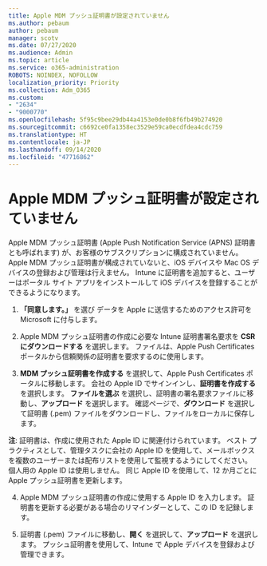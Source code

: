 ```yaml
---
title: Apple MDM プッシュ証明書が設定されていません
ms.author: pebaum
author: pebaum
manager: scotv
ms.date: 07/27/2020
ms.audience: Admin
ms.topic: article
ms.service: o365-administration
ROBOTS: NOINDEX, NOFOLLOW
localization_priority: Priority
ms.collection: Adm_O365
ms.custom:
- "2634"
- "9000770"
ms.openlocfilehash: 5f95c9bee29db44a4153e0de0b8f6fb49b274920
ms.sourcegitcommit: c6692ce0fa1358ec3529e59ca0ecdfdea4cdc759
ms.translationtype: HT
ms.contentlocale: ja-JP
ms.lasthandoff: 09/14/2020
ms.locfileid: "47716862"
---
```

# <a name="apple-mdm-push-certificate-has-not-been-set-up"></a>Apple MDM プッシュ証明書が設定されていません

Apple MDM プッシュ証明書 (Apple Push Notification Service (APNS) 証明書とも呼ばれます) が、お客様のサブスクリプションに構成されていません。 Apple MDM プッシュ証明書が構成されていないと、iOS デバイスや Mac OS デバイスの登録および管理は行えません。 Intune に証明書を追加すると、ユーザーはポータル サイト アプリをインストールして iOS デバイスを登録することができるようになります。

1. **「同意します。」** を選び データを Apple に送信するためのアクセス許可を Microsoft に付与します。

2. Apple MDM プッシュ証明書の作成に必要な Intune 証明書署名要求を **CSR にダウンロードする** を選択します。 ファイルは、Apple Push Certificates ポータルから信頼関係の証明書を要求するのに使用します。

3. **MDM プッシュ証明書を作成する** を選択して、Apple Push Certificates ポータルに移動します。 会社の Apple ID でサインインし、**証明書を作成する** を選択します。 **ファイルを選ぶ** を選択し、証明書の署名要求ファイルに移動し、**アップロード** を選択します。 確認ページで、**ダウンロード** を選択して証明書 (.pem) ファイルをダウンロードし、ファイルをローカルに保存します。
 
**注**: 証明書は、作成に使用された Apple ID に関連付けられています。 ベスト プラクティスとして、管理タスクに会社の Apple ID を使用して、メールボックスを複数のユーザーまたは配布リストを使用して監視するようにしてください。 個人用の Apple ID は使用しません。 同じ Apple ID を使用して、12 か月ごとに Apple プッシュ証明書を更新します。
 
4. Apple MDM プッシュ証明書の作成に使用する Apple ID を入力します。 証明書を更新する必要がある場合のリマインダーとして、この ID を記録します。

5. 証明書 (.pem) ファイルに移動し、**開く** を選択して、**アップロード** を選択します。 プッシュ証明書を使用して、Intune で Apple デバイスを登録および管理できます。
